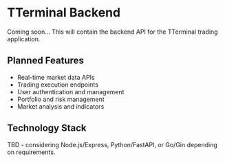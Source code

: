 # TTerminal Backend

Coming soon... This will contain the backend API for the TTerminal trading application.

## Planned Features

- Real-time market data APIs
- Trading execution endpoints  
- User authentication and management
- Portfolio and risk management
- Market analysis and indicators

## Technology Stack

TBD - considering Node.js/Express, Python/FastAPI, or Go/Gin depending on requirements. 